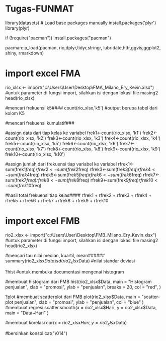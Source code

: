 # Tugas-FUNMAT
library(datasets)  # Load base packages manually
install.packages('plyr')
library(plyr)

if (!require("pacman")) install.packages("pacman")

pacman::p_load(pacman, rio,dplyr,tidyr,stringr,
               lubridate,httr,ggvis,ggplot2, shiny, rmarkdown) 


# import excel FMA
rio_xlsx <- import("c:\\Users\\User\\Desktop\\FMA_Milano_Ery_Kevin.xlsx") #untuk parameter di fungsi import, silahkan isi dengan lokasi file masing2
head(rio_xlsx)

#mencari frekuensi k5####
count(rio_xlsx,'k5') #output berupa tabel dari kolom K5

#mencari frekuensi kumulatif###

#assign data dari tiap kelas ke variabel
frek1<-count(rio_xlsx, 'k1') 
frek2<-count(rio_xlsx, 'k2') 
frek3<-count(rio_xlsx, 'k3') 
frek4<-count(rio_xlsx, 'k4') 
frek5<-count(rio_xlsx, 'k5') 
frek6<-count(rio_xlsx, 'k6') 
frek7<-count(rio_xlsx, 'k7') 
frek8<-count(rio_xlsx, 'k8') 
frek9<-count(rio_xlsx, 'k9') 
frek10<-count(rio_xlsx, 'k10')

#assign jumlah dari frekuensi tiap variabel ke variabel
rfrek1<-sum(frek1$freq)
rfrek2<-sum(frek2$freq)
rfrek3<-sum(frek3$freq)
rfrek4<-sum(frek4$freq)
rfrek5<-sum(frek5$freq)
rfrek6<-sum(frek6$freq)
rfrek7<-sum(frek7$freq)
rfrek8<-sum(frek8$freq)
rfrek9<-sum(frek9$freq)
rfrek10<-sum(frek10$freq)

#hasil total frekuensi tiap kelas####
rfrek1 + rfrek2 + rfrek3 + rfrek4 + rfrek5 + rfrek6 + rfrek7 +rfrek8 + rfrek9 + rfrek10

# import excel FMB
rio2_xlsx <- import("c:\\Users\\User\\Desktop\\FMB_Milano_Ery_Kevin.xlsx")  #untuk parameter di fungsi import, silahkan isi dengan lokasi file masing2
head(rio2_xlsx)

#mencari tau nilai median, kuartil, mean######
summary(rio2_xlsx$Data)
sd(rio2_xlsx$Data) #nilai standar deviasi

?hist #untuk membuka documentasi mengenai histogram

#membuat histogram dari FMB
hist(rio2_xlsx$Data,
     main = "Histogram penjualan",
     xlab = "promosi",
     ylab = "penjualan",
     breaks = 20,
     col = "red",
     )

?plot
#membuat scatterplot dari FMB
plot(rio2_xlsx$Data,
     main = "scatter-plot penjualan",
     xlab = "promosi",
     ylab = "penjualan",
     col = "blue"
)
#membuat regresi
scatter.smooth(x = rio2_xlsx$Hari, y = rio2_xlsx$Data,
               main = "Data~Hari"
               )

#membuat korelasi
cor(x = rio2_xlsx$Hari, y = rio2_xlsx$Data)

#bersihkan konsol
cat("\014")



